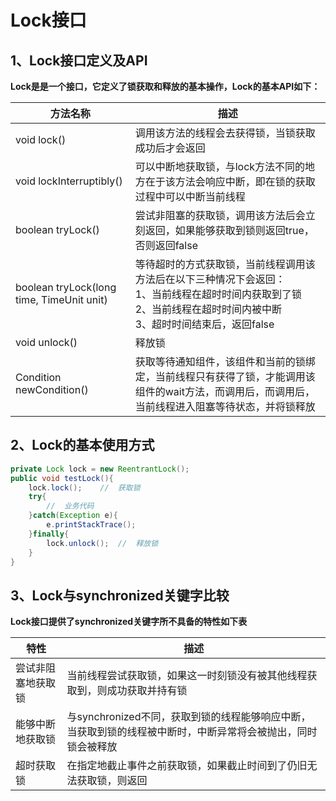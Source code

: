 # Lock接口

## 1、Lock接口定义及API

**Lock是是一个接口，它定义了锁获取和释放的基本操作，Lock的基本API如下：**

| 方法名称                                  | 描述                                                         |
| ----------------------------------------- | ------------------------------------------------------------ |
| void lock()                               | 调用该方法的线程会去获得锁，当锁获取成功后才会返回           |
| void lockInterruptibly()                  | 可以中断地获取锁，与lock方法不同的地方在于该方法会响应中断，即在锁的获取过程中可以中断当前线程 |
| boolean tryLock()                         | 尝试非阻塞的获取锁，调用该方法后会立刻返回，如果能够获取到锁则返回true，否则返回false |
| boolean tryLock(long time, TimeUnit unit) | 等待超时的方式获取锁，当前线程调用该方法后在以下三种情况下会返回：<br />1、当前线程在超时时间内获取到了锁<br />2、当前线程在超时时间内被中断<br />3、超时时间结束后，返回false |
| void unlock()                             | 释放锁                                                       |
| Condition newCondition()                  | 获取等待通知组件，该组件和当前的锁绑定，当前线程只有获得了锁，才能调用该组件的wait方法，而调用后，而调用后，当前线程进入阻塞等待状态，并将锁释放 |

## 2、Lock的基本使用方式

```java
private Lock lock = new ReentrantLock();
public void testLock(){
    lock.lock();	//	获取锁
    try{
        //	业务代码
    }catch(Exception e){
        e.printStackTrace();
    }finally{
        lock.unlock();	//	释放锁
    }
}
```

## 3、Lock与synchronized关键字比较

**Lock接口提供了synchronized关键字所不具备的特性如下表**

| 特性               | 描述                                                         |
| ------------------ | ------------------------------------------------------------ |
| 尝试非阻塞地获取锁 | 当前线程尝试获取锁，如果这一时刻锁没有被其他线程获取到，则成功获取并持有锁 |
| 能够中断地获取锁   | 与synchronized不同，获取到锁的线程能够响应中断，当获取到锁的线程被中断时，中断异常将会被抛出，同时锁会被释放 |
| 超时获取锁         | 在指定地截止事件之前获取锁，如果截止时间到了仍旧无法获取锁，则返回 |

